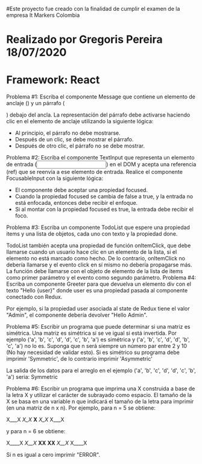 
#Este proyecto fue creado con la finalidad de cumplir el examen de la empresa It Markers Colombia
# Realizado por Gregoris Pereira 18/07/2020
# Framework: React

Problema #1:
Escriba el componente Message que contiene un elemento de anclaje (<a>) y un párrafo (<p>) debajo del ancla. La representación del párrafo debe activarse haciendo clic en el elemento de anclaje utilizando la siguiente lógica:

- Al principio, el párrafo no debe mostrarse.
- Después de un clic, se debe mostrar el párrafo.
- Después de otro clic, el párrafo no se debe mostrar.


Problema #2:
Escriba el componente TextInput que representa un elemento de entrada (<input>) en el DOM y acepta una referencia (ref) que se reenvía a ese elemento de entrada. Realice el componente FocusableInput con la siguiente lógica:

- El componente debe aceptar una propiedad focused.
- Cuando la propiedad focused se cambia de false a true, y la entrada no está enfocada, entonces debe recibir el enfoque.
- Si al montar con la propiedad focused es true, la entrada debe recibir el foco.


Problema #3:
Escriba un componente TodoList que espere una propiedad items y una lista de objetos, cada uno con texto y la propiedad done.

TodoList también acepta una propiedad de función onItemClick, que debe llamarse cuando un usuario hace clic en un elemento de la lista, si el elemento no está marcado como hecho. De lo contrario, onItemClick no debería llamarse y el evento click en sí mismo no debería propagarse más. La función debe llamarse con el objeto de elemento de la lista de items como primer parámetro y el evento como segundo parámetro.
Problema #4:
Escriba un componente Greeter para que devuelva un elemento div con el texto "Hello {user}" donde user es una propiedad pasada al componente conectado con Redux.

Por ejemplo, si la propiedad user asociada al state de Redux tiene el valor "Admin", el componente debería devolver "Hello Admin".


Problema #5:
Escribir un programa que puede determinar si una matriz es simétrica. Una matriz es simétrica si se ve igual si está invertida. Por ejemplo ('a', 'b', 'c', 'd', 'd', 'c', 'b', 'a') es simétrica y ('a', 'b', 'c', 'd', 'd', 'b', 'c', 'a') no lo es. Suponga que n será siempre un número par entre 2 y 10 (No hay necesidad de validar esto). Si es simétrico su programa debe imprimir 'Symmetric', de lo contrario imprimir 'Asymmetric'

La salida de los datos para el arreglo en el ejemplo ('a', 'b', 'c', 'd', 'd', 'c', 'b', 'a') seria:
Symmetric

Problema #6:
Escribir un programa que imprima una X construida a base de la letra X y utilizar el carácter de subrayado como espacio. El tamaño de la X se basa en una variable n que indicará el tamaño de la letra para imprimir (en una matriz de n x n). 
Por ejemplo, para n = 5 se obtiene:

X___X
_X_X_
__X__
_X_X_
X___X

y para n = 6 se obtiene:

X____X
_X__X_
__XX__
__XX__
_X__X_
X____X

Si n es igual a cero imprimir "ERROR".
